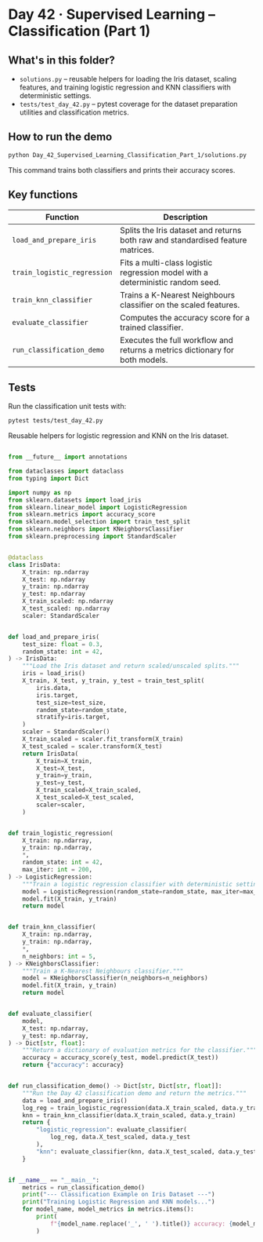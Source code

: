# Day 42 · Supervised Learning – Classification (Part 1)

## What's in this folder?

- `solutions.py` – reusable helpers for loading the Iris dataset, scaling features, and training logistic regression and KNN classifiers with deterministic settings.
- `tests/test_day_42.py` – pytest coverage for the dataset preparation utilities and classification metrics.

## How to run the demo

```bash
python Day_42_Supervised_Learning_Classification_Part_1/solutions.py
```

This command trains both classifiers and prints their accuracy scores.

## Key functions

| Function | Description |
| --- | --- |
| `load_and_prepare_iris` | Splits the Iris dataset and returns both raw and standardised feature matrices. |
| `train_logistic_regression` | Fits a multi-class logistic regression model with a deterministic random seed. |
| `train_knn_classifier` | Trains a K-Nearest Neighbours classifier on the scaled features. |
| `evaluate_classifier` | Computes the accuracy score for a trained classifier. |
| `run_classification_demo` | Executes the full workflow and returns a metrics dictionary for both models. |

## Tests

Run the classification unit tests with:

```bash
pytest tests/test_day_42.py
```

Reusable helpers for logistic regression and KNN on the Iris dataset.

```python

from __future__ import annotations

from dataclasses import dataclass
from typing import Dict

import numpy as np
from sklearn.datasets import load_iris
from sklearn.linear_model import LogisticRegression
from sklearn.metrics import accuracy_score
from sklearn.model_selection import train_test_split
from sklearn.neighbors import KNeighborsClassifier
from sklearn.preprocessing import StandardScaler


@dataclass
class IrisData:
    X_train: np.ndarray
    X_test: np.ndarray
    y_train: np.ndarray
    y_test: np.ndarray
    X_train_scaled: np.ndarray
    X_test_scaled: np.ndarray
    scaler: StandardScaler


def load_and_prepare_iris(
    test_size: float = 0.3,
    random_state: int = 42,
) -> IrisData:
    """Load the Iris dataset and return scaled/unscaled splits."""
    iris = load_iris()
    X_train, X_test, y_train, y_test = train_test_split(
        iris.data,
        iris.target,
        test_size=test_size,
        random_state=random_state,
        stratify=iris.target,
    )
    scaler = StandardScaler()
    X_train_scaled = scaler.fit_transform(X_train)
    X_test_scaled = scaler.transform(X_test)
    return IrisData(
        X_train=X_train,
        X_test=X_test,
        y_train=y_train,
        y_test=y_test,
        X_train_scaled=X_train_scaled,
        X_test_scaled=X_test_scaled,
        scaler=scaler,
    )


def train_logistic_regression(
    X_train: np.ndarray,
    y_train: np.ndarray,
    *,
    random_state: int = 42,
    max_iter: int = 200,
) -> LogisticRegression:
    """Train a logistic regression classifier with deterministic settings."""
    model = LogisticRegression(random_state=random_state, max_iter=max_iter)
    model.fit(X_train, y_train)
    return model


def train_knn_classifier(
    X_train: np.ndarray,
    y_train: np.ndarray,
    *,
    n_neighbors: int = 5,
) -> KNeighborsClassifier:
    """Train a K-Nearest Neighbours classifier."""
    model = KNeighborsClassifier(n_neighbors=n_neighbors)
    model.fit(X_train, y_train)
    return model


def evaluate_classifier(
    model,
    X_test: np.ndarray,
    y_test: np.ndarray,
) -> Dict[str, float]:
    """Return a dictionary of evaluation metrics for the classifier."""
    accuracy = accuracy_score(y_test, model.predict(X_test))
    return {"accuracy": accuracy}


def run_classification_demo() -> Dict[str, Dict[str, float]]:
    """Run the Day 42 classification demo and return the metrics."""
    data = load_and_prepare_iris()
    log_reg = train_logistic_regression(data.X_train_scaled, data.y_train)
    knn = train_knn_classifier(data.X_train_scaled, data.y_train)
    return {
        "logistic_regression": evaluate_classifier(
            log_reg, data.X_test_scaled, data.y_test
        ),
        "knn": evaluate_classifier(knn, data.X_test_scaled, data.y_test),
    }


if __name__ == "__main__":
    metrics = run_classification_demo()
    print("--- Classification Example on Iris Dataset ---")
    print("Training Logistic Regression and KNN models...")
    for model_name, model_metrics in metrics.items():
        print(
            f"{model_name.replace('_', ' ').title()} accuracy: {model_metrics['accuracy']:.4f}"
        )

```
